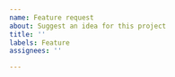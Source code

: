 ```yaml
---
name: Feature request
about: Suggest an idea for this project
title: ''
labels: Feature
assignees: ''

---
```


<!-- Please search existing feature request to avoid creating duplicates. -->

<!-- If you want, you can donate to increase feature request priority (https://donorbox.org/electron-net) -->
<!-- Describe the feature you'd like. -->
